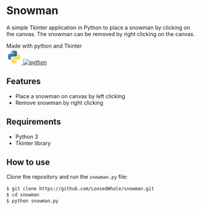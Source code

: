 # Snowman

A simple Tkinter application in Python to place a snowman by clicking on the canvas. The snowman can be removed by right clicking on the canvas.

Made with python and Tkinter \
<a href="https://www.python.org" target="_blank" rel="noreferrer"> <img src="https://raw.githubusercontent.com/devicons/devicon/master/icons/python/python-original.svg" alt="python" width="40" height="40"/> </a>
<a href="https://www.python.org" target="_blank" rel="noreferrer"> <img src="https://rcxpn.com/wp-content/uploads/2023/02/logo-1.png" alt="python" width="40" height="40"/> </a>

## Features

- Place a snowman on canvas by left clicking
- Remove snowman by right clicking

## Requirements

- Python 3
- Tkinter library

## How to use

Clone the repository and run the `snowman.py` file: 
```
$ git clone https://github.com/LoosedWhale/snowman.git 
$ cd snowman 
$ python snowman.py
```
